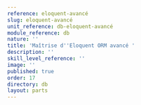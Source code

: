 ```yaml
---
reference: eloquent-avancé
slug: eloquent-avancé
unit_reference: db-eloquent-avancé
module_reference: db
nature: ''
title: 'Maîtrise d''Eloquent ORM avancé '
description: ''
skill_level_reference: ''
image: ''
published: true
order: 17
directory: db
layout: parts
---
```

